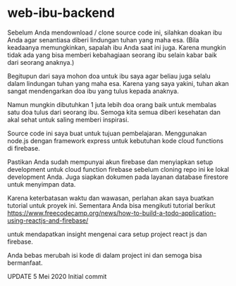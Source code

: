 # web-ibu-backend

Sebelum Anda mendownload / clone source code ini, silahkan doakan ibu Anda agar senantiasa diberi lindungan tuhan yang maha esa. (Bila keadaanya memungkinkan, sapalah ibu Anda saat ini juga. Karena mungkin tidak ada yang bisa memberi kebahagiaan seorang ibu selain kabar baik dari seorang anaknya.)

Begitupun dari saya mohon doa untuk ibu saya agar beliau juga selalu dalam lindungan tuhan yang maha esa. Karena yang saya yakini, tuhan akan sangat mendengarkan doa ibu yang tulus kepada anaknya.

Namun mungkin dibutuhkan 1 juta lebih doa orang baik untuk membalas satu doa tulus dari seorang ibu. Semoga kita semua diberi kesehatan dan akal sehat untuk saling memberi inspirasi.

Source code ini saya buat untuk tujuan pembelajaran. Menggunakan node.js dengan framework express untuk kebutuhan kode cloud functions di firebase.

Pastikan Anda sudah mempunyai akun firebase dan menyiapkan setup development untuk cloud function firebase sebelum cloning repo ini ke lokal development Anda. Juga siapkan dokumen pada layanan database firestore untuk menyimpan data.

Karena keterbatasan waktu dan wawasan, perlahan akan saya buatkan tutorial untuk proyek ini. Sementara Anda bisa mengikuti tutorial berikut 
https://www.freecodecamp.org/news/how-to-build-a-todo-application-using-reactjs-and-firebase/

untuk mendapatkan insight mengenai cara setup project react js dan firebase.

Anda bebas merubah isi kode di dalam project ini dan semoga bisa bermanfaat.

UPDATE 5 Mei 2020 
Initial commit
